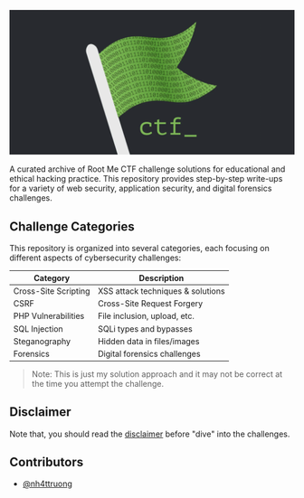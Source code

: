 
![Flag](./ctf-flag.png)

A curated archive of Root Me CTF challenge solutions for educational and ethical hacking practice. This repository provides step-by-step write-ups for a variety of web security, application security, and digital forensics challenges.

## Challenge Categories

This repository is organized into several categories, each focusing on different aspects of cybersecurity challenges:

| Category              | Description                       |
| --------------------- | --------------------------------- |
| Cross-Site Scripting  | XSS attack techniques & solutions |
| CSRF                  | Cross-Site Request Forgery        |
| PHP Vulnerabilities   | File inclusion, upload, etc.      |
| SQL Injection         | SQLi types and bypasses           |
| Steganography         | Hidden data in files/images       |
| Forensics             | Digital forensics challenges      |

> Note: This is just my solution approach and it may not be correct at the time you attempt the challenge.

## Disclaimer

Note that, you should read the [disclaimer](./disclaimer.md) before "dive" into the challenges.

## Contributors

- [@nh4ttruong](https://github.com/nh4ttruong)
